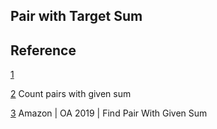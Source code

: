 ## Pair with Target Sum























## Reference

[1](https://www.techiedelight.com/find-pair-with-given-sum-array/)

[2](https://www.geeksforgeeks.org/count-pairs-with-given-sum/) Count pairs with given sum

[3](https://leetcode.com/discuss/interview-question/356960) Amazon | OA 2019 | Find Pair With Given Sum

 

